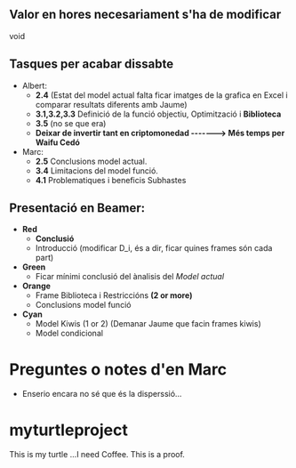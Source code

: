 ## Valor en hores necesariament s'ha de modificar
void
## Tasques per acabar dissabte
- Albert:
  - **2.4** (Estat del model actual falta ficar imatges de la grafica en Excel 
         i comparar resultats diferents amb Jaume)
  - **3.1,3.2,3.3** Definició de la funció objectiu, Optimització i **Biblioteca**
  - **3.5** (no se que era)
  - **Deixar de invertir tant en criptomonedad -------> Més temps per Waifu Cedó**
- Marc:
  - **2.5** Conclusions model actual.
  - **3.4** Limitacions del model funció.
  - **4.1** Problematiques i beneficis Subhastes
## Presentació en Beamer:
- **Red**
  - **Conclusió**
  - Introducció (modificar D_i, és a dir, ficar quines frames són cada part)
- **Green**
  - Ficar mínimi conclusió del ànalisis del _Model actual_ 
- **Orange**
  - Frame Biblioteca i Restriccións **(2 or more)**
  - Conclusions model funció
- **Cyan**
  - Model Kiwis (1 or 2) (Demanar Jaume que facin frames kiwis)
  - Model condicional




# Preguntes o notes d'en Marc
- Enserio encara no sé que és la disperssió...




# myturtleproject
This is my turtle ...I need Coffee. This is a proof. 
